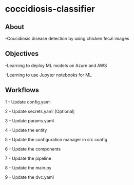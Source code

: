 # coccidiosis-classifier

## About

-Coccidiosis disease detection by using chicken fecal images

## Objectives

-Learning to deploy ML models on Azure and AWS

-Learning to use Jupyter notebooks for ML

## Workflows

1 - Update config.yaml

2 - Update secrets.yaml [Optional]

3 - Update params.yaml

4 - Update the entity

5 - Update the configuration manager in src config

6 - Update the components

7 - Update the pipeline

8 - Update the main.py

9 - Update the dvc.yaml
